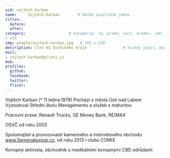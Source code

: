 ```yaml
---
uid: vojtech.karban
name:     Vojtěch.Karban	  	# běžně používáné jméno
titles:
  before: 
  after:
category:                 	# kategorie: rp, praha, vary, hradec, jmk, senat
- ulk
img: people/vojtech-karban.jpg   # 165 x 220
description: člen KS Ústeckého kraje              	# kratký popis, max 160 znaků
mail:
- vojtech.karban@pirati.cz
mob:			  
profiles:
  github:       
  facebook:     
  twitter: 		  
  flickr:	
---
```


Vojtěch Karban (* 11.ledna.1979) Pochází z města Ústí nad Labem Vystudoval Střední školu Managementu a služeb s maturitou

Pracovní praxe: Renault Trucks, GE Money Bank, RE/MAX

OSVČ od roku 2003

Spolumajitel a provozovatel kamenného a internetového obchodu www.Semenakonopi.cz, od roku 2013 i clubu COMIX

Konopný aktivista, obchodník s medikálními konopnými CBD odrůdami. 
